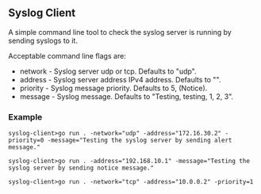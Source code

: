 ## Syslog Client

A simple command line tool to check the syslog server is running by sending syslogs to it.

Acceptable command line flags are:

* network - Syslog server udp or tcp. Defaults to "udp".
* address - Syslog server address IPv4 address. Defaults to "".
* priority - Syslog message priority. Defaults to 5, (Notice).
* message - Syslog message. Defaults to "Testing, testing, 1, 2, 3".

### Example
```
syslog-client>go run . -network="udp" -address="172.16.30.2" -priority=0 -message="Testing the syslog server by sending alert message."
```
```
syslog-client>go run . -address="192.168.10.1" -message="Testing the syslog server by sending notice message."
```
```
syslog-client>go run . -network="tcp" -address="10.0.0.2" -priority=1
```